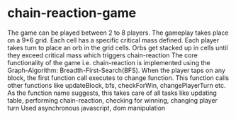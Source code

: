 # chain-reaction-game
The game can be played between 2 to 8 players.
The gameplay takes place on a 9*6 grid. Each cell has a specific critical mass defined. Each player takes turn to place an orb in the grid cells. Orbs get stacked up in cells until they exceed critical mass which triggers chain-reaction
The core functionality of the game i.e. chain-reaction is implemented using the Graph-Algorithm: Breadth-First-Search(BFS).
When the player taps on any block, the first function call executes to change function. This function calls other functions like updateBlock, bfs, checkForWin, changePlayerTurn etc. As the function name suggests, this takes care of all tasks like updating table, performing chain-reaction, checking for winning, changing player turn
Used asynchronous javascript, dom manipulation
